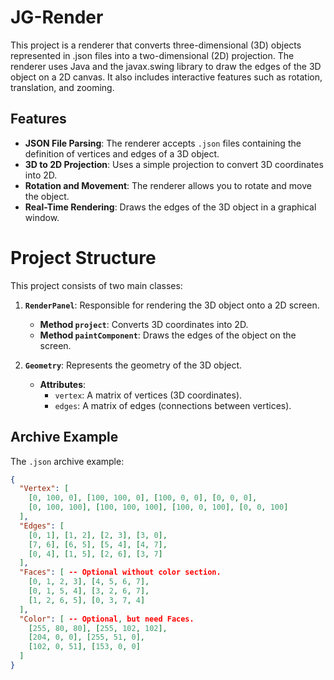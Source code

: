 # JG-Render

This project is a renderer that converts three-dimensional (3D) objects represented in .json files into a two-dimensional (2D) projection. The renderer uses Java and the javax.swing library to draw the edges of the 3D object on a 2D canvas. It also includes interactive features such as rotation, translation, and zooming.

## Features

- **JSON File Parsing**: The renderer accepts `.json` files containing the definition of vertices and edges of a 3D object.
- **3D to 2D Projection**: Uses a simple projection to convert 3D coordinates into 2D.
- **Rotation and Movement**: The renderer allows you to rotate and move the object.
- **Real-Time Rendering**: Draws the edges of the 3D object in a graphical window.

# Project Structure

This project consists of two main classes:

1. **`RenderPanel`**: Responsible for rendering the 3D object onto a 2D screen.
    - **Method `project`**: Converts 3D coordinates into 2D.
    - **Method `paintComponent`**: Draws the edges of the object on the screen.

2. **`Geometry`**: Represents the geometry of the 3D object.
    - **Attributes**:
        - `vertex`: A matrix of vertices (3D coordinates).
        - `edges`: A matrix of edges (connections between vertices).

## Archive Example

The `.json` archive example:

```json
{
  "Vertex": [
    [0, 100, 0], [100, 100, 0], [100, 0, 0], [0, 0, 0],
    [0, 100, 100], [100, 100, 100], [100, 0, 100], [0, 0, 100]
  ],
  "Edges": [
    [0, 1], [1, 2], [2, 3], [3, 0],
    [7, 6], [6, 5], [5, 4], [4, 7],
    [0, 4], [1, 5], [2, 6], [3, 7]
  ],
  "Faces": [ -- Optional without color section.
    [0, 1, 2, 3], [4, 5, 6, 7],
    [0, 1, 5, 4], [3, 2, 6, 7],
    [1, 2, 6, 5], [0, 3, 7, 4]
  ],
  "Color": [ -- Optional, but need Faces.
    [255, 80, 80], [255, 102, 102],
    [204, 0, 0], [255, 51, 0],
    [102, 0, 51], [153, 0, 0]
  ]
}
```
